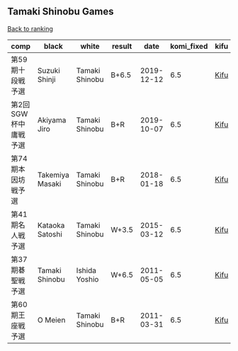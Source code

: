 ## Tamaki Shinobu Games

[Back to ranking](index.md)




| **comp** | **black** | **white** | **result** | **date** | **komi_fixed** | **kifu** | 
| --- | --- | --- | --- | --- | --- | --- |
| 第59期十段戦予選 | Suzuki Shinji | Tamaki Shinobu | B+6.5 | 2019-12-12 | 6.5 | [Kifu](https://kifudepot.net/kifucontents.php?id=7e94nxCtlllEtLHIXvb3%2FA%3D%3D) | 
| 第2回SGW杯中庸戦予選 | Akiyama Jiro | Tamaki Shinobu | B+R | 2019-10-07 | 6.5 | [Kifu](https://kifudepot.net/kifucontents.php?id=ibo0pp%2FWz8eCQc85VMuBSw%3D%3D) | 
| 第74期本因坊戦予選 | Takemiya Masaki | Tamaki Shinobu | B+R | 2018-01-18 | 6.5 | [Kifu](https://kifudepot.net/kifucontents.php?id=6AwRcKILRbz8nWZQyVHBlA%3D%3D) | 
| 第41期名人戦予選 | Kataoka Satoshi | Tamaki Shinobu | W+3.5 | 2015-03-12 | 6.5 | [Kifu](https://kifudepot.net/kifucontents.php?id=rrkEfU2YreEbG8ZDkl7SIw%3D%3D) | 
| 第37期碁聖戦予選 | Tamaki Shinobu | Ishida Yoshio | W+6.5 | 2011-05-05 | 6.5 | [Kifu](https://kifudepot.net/kifucontents.php?id=SGC9B71wRAGOqsyzS6BN0Q%3D%3D) | 
| 第60期王座戦予選 | O Meien | Tamaki Shinobu | B+R | 2011-03-31 | 6.5 | [Kifu](https://kifudepot.net/kifucontents.php?id=zwPbshtMr7zSxUKhhX5RYA%3D%3D) |




